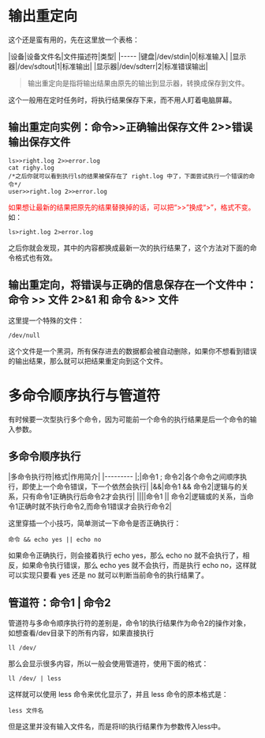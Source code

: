 

# 输出重定向

这个还是蛮有用的，先在这里放一个表格：

|设备|设备文件名|文件描述符|类型|
|-----
|键盘|/dev/stdin|0|标准输入|
|显示器|/dev/sdtout|1|标准输出|
|显示器|/dev/sdterr|2|标准错误输出|

> 输出重定向是指将输出结果由原先的输出到显示器，转换成保存到文件。

这个一般用在定时任务时，将执行结果保存下来，而不用人盯着电脑屏幕。

## 输出重定向实例：命令>>正确输出保存文件 2>>错误输出保存文件

    ls>>right.log 2>>error.log
    cat righy.log
    /*之后你就可以看到执行ls的结果被保存在了 right.log 中了，下面尝试执行一个错误的命令*/
    user>>right.log 2>>error.log

<font color="red">如果想让最新的结果把原先的结果替换掉的话，可以把“>>”换成“>”，格式不变。</font>
如：

    ls>right.log 2>error.log

之后你就会发现，其中的内容都换成最新一次的执行结果了，这个方法对下面的命令格式也有效。

## 输出重定向，将错误与正确的信息保存在一个文件中：命令 >> 文件 2>&1 和 命令 &>> 文件

这里提一个特殊的文件：

    /dev/null

这个文件是一个黑洞，所有保存进去的数据都会被自动删除，如果你不想看到错误的输出结果，那么就可以把结果重定向到这个文件。

# 多命令顺序执行与管道符

有时候要一次型执行多个命令，因为可能前一个命令的执行结果是后一个命令的输入参数。

## 多命令顺序执行

|多命令执行符|格式|作用简介|
|---------
|;|命令1 ; 命令2|各个命令之间顺序执行，即使上一个命令错误，下一个依然会执行|
|&&|命令1 && 命令2|逻辑与的关系，只有命令1正确执行后命令2才会执行|
||||命令1 || 命令2|逻辑或的关系，当命令1正确时就不执行命令2,而命令1错误才会执行命令2|

这里穿插一个小技巧，简单测试一下命令是否正确执行：

    命令 && echo yes || echo no

如果命令正确执行，则会接着执行 echo yes，那么 echo no 就不会执行了，相反，如果命令执行错误，那么 echo yes 就不会执行，而是执行 echo no，这样就可以实现只要看 yes 还是 no 就可以判断当前命令的执行结果了。

## 管道符：命令1 | 命令2

管道符与多命令顺序执行符的差别是，命令1的执行结果作为命令2的操作对象，如想查看/dev目录下的所有内容，如果直接执行

    ll /dev/

那么会显示很多内容，所以一般会使用管道符，使用下面的格式：

    ll /dev/ | less

这样就可以使用 less 命令来优化显示了，并且 less 命令的原本格式是：

    less 文件名

但是这里并没有输入文件名，而是将ll的执行结果作为参数传入less中。



